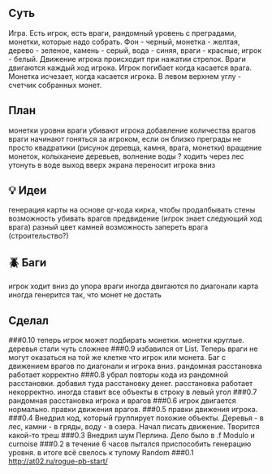 ## Суть
Игра. Есть игрок, есть враги, рандомный уровень с преградами, монетки, которые надо собрать.
Фон - черный, монетка - желтая, дерево - зеленое, камень - серый, вода - синяя, враги - красные, игрок - белый.
Движение игрока происходит при нажатии стрелок. Враги двигаются каждый ход игрока.
Игрок погибает когда касается врага. 
Монетка исчезает, когда касается игрока.
В левом верхнем углу - счетчик собранных монет.

## План
монетки
уровни
враги убивают игрока
добавление количества врагов
враги начинают гоняться за игроком, если он близко
преграды не просто квадратики (рисунок деревца, камня, врага, монетки)
вращение монеток, колыханеие деревьев, волнение воды
? 
ходить через лес
утонуть в воде
выход вверх экрана переносит игрока вниз

## :bulb: Идеи
генерация карты на основе qr-кода
кирка, чтобы продалбывать стены
возможность убивать врагов
предвидение (игрок знает следующий ход врага)
разный цвет камней
возможность запереть врага (строительство?)

## :beetle: Баги
игрок ходит вниз до упора
враги иногда двигаются по диагонали
карта иногда генерится так, что монет не достать

## Сделал
###0.10
теперь игрок может подбирать монетки. монетки круглые. деревья стали чуть сложнее
###0.9
избавился от List. Теперь враги не могут оказаться на той же клетке что игрок или монета. Баг с движением врагов по диагонали и игрока вниз. рандомная расстановка работает корректно
###0.8
убрал повторы кода из рандомной расстановки. добавил туда расстановку денег. расстановка работает некорректно. иногда ставит все объекты в строку в левый угол
###0.7
рандомная расстановка игрока и врагов
###0.6
игрок двигается нормально. правки движения врагов.
###0.5
правки движения игрока. 
###0.4
Внедрил код, который группирует похожие объекты. Деревья - в лес, камни - в гряды, воду - в озера. 
Начал писать движение. Творится какой-то треш
###0.3
Внедрил шум Перлина. Дело было в .f Modulo и curnoise
###0.2
в течение 6 часов пытался приспособить генерацию уровня. в итоге всё свелось к тупому Random
###0.1
http://at02.ru/rogue-pb-start/